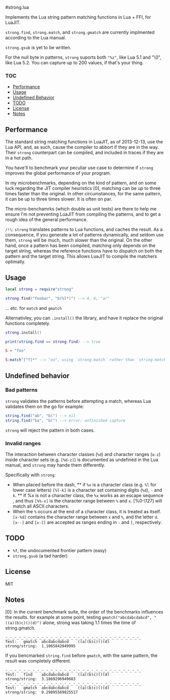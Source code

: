 #strong.lua

Implements the Lua string pattern matching functions in Lua + FFI, for LuaJIT.

`strong.find`, `strong.match`, and `strong.gmatch` are currently implmented according to the Lua manual.

`strong.gsub` is yet to be written.

For the null byte in patterns, `strong` suports both `"%z"`, like Lua 5.1 and "\0", like Lua 5.2. You can capture up to 200 values, if that's your thing.

### TOC

* [Performance](#performance)
* [Usage](#usage)
* [Undefined Behavior](#undefined-behavior)
* [TODO](#todo)
* [License](#license)
* [Notes](#notes)

## Performance

The standard string matching functions in LuaJIT, as of 2013-12-13, use the Lua API, and, as such, cause the compiler to abbort if they are in the way. Their `strong` counterpart can be compiled, and included in traces if they are in a hot path.

You have'll to benchmark your peculiar use case to determine if `strong` improves the global performance of your program. 

In my microbenchmarks, depending on the kind of pattern, and on some luck regarding the JIT compiler heuristics [0], matching can be up to three times faster than the original. In other circumstances, for the same pattern, it can be up to three times slower. It is often on par.

The micro-benchamrks (which double as unit tests) are there to help me ensure I'm not preventing LuaJIT from compiling the patterns, and to get a rough idea of the general performance.

`/!\`: `strong` translates patterns to Lua functions, and caches the result. As a consequence, if you generate a lot of patterns dynamically, and seldom use them, `strong` will be much, much slower than the original. On the other hand, once a pattern has been compiled, matching only depends on the target string, whereas the reference functions have to dispatch on both the pattern and the target string. This allows LuaJIT to compile the matchers optimally.

## Usage

```Lua
local strong = require"strong"

strong.find("foobar", "b(%l*)") --> 4, 6, "ar"
```

... etc. for `match` and `gmatch`

Alternativley, you can `.install()` the library, and have it replace the original functions completely.

```Lua
strong.install()

print(string.find == strong.find) --> true

S = "foo"

S:match"[^f]*" --> "oo", using `strong.match` rather than `string.match`
```

## Undefined behavior

### Bad patterns

`strong` validates the patterns before attempting a match, whereas Lua validates them on the go for example:

```Lua
string.find("ab", "b(") --> nil
string.find("ba", "b(") --> error: unfinished capture
```

`strong` will reject the pattern in both cases.

### Invalid ranges

The interaction between character classes (`%d`) and character ranges (`a-z`) inside character sets (e.g. `[%d-z]`) is documented as undefined in the Lua manual, and `strong` may hande them differently.

Specifically with `strong`: 

* When placed before the dash,
** if `%x` is a character class (e.g. `%l` for lower case letters) `[%l-k]` is a character set containing digits (`%d`), `-` and `k`.
** If %x is not a character class, the `%x` works as an escape sequence , and thus `[%%-x]` is the character range between `%` and `x`. [%0-\127] will match all ASCII characters.
* When the `%` occurs at the end of a character class, it is treated as itself. `[x-%d]` contains the character range between `x` and `%`, and the letter `d`. `[x--]` and `[x-]]` are accepted as ranges ending in `-` and `]`, respectively.

## TODO

* `%f`, the undocumented frontier pattern (easy)
* `strong.gsub` (a tad harder)

## License

MIT

## Notes

[0]: In the current benchmark suite, the order of the benchmarks influences the results. for example at some point, testing `gmatch("abcdabcdabcd", "((a)(b)c)()(d)")` alone, strong was taking 1.1 times the time of string.gmatch.

```
-_-_-_-_-_-_-_-_-_-_-_-_-_-_-_-_-_-_-_-_-_-_-_-_-_-_-_-_-_-_
Test:   gmatch  abcdabcdabcd    ((a)(b)c)()(d)
strong/string:  1.1065842049995
```

If you bencmarked `string.find` before `gmatch`, with the same pattern, the result was completely different.

```
-_-_-_-_-_-_-_-_-_-_-_-_-_-_-_-_-_-_-_-_-_-_-_-_-_-_-_-_-_-_
Test:   find    abcdabcdabcd    ((a)(b)c)()(d)
strong/string:  3.1869296949683
-_-_-_-_-_-_-_-_-_-_-_-_-_-_-_-_-_-_-_-_-_-_-_-_-_-_-_-_-_-_
Test:   gmatch  abcdabcdabcd    ((a)(b)c)()(d)
strong/string:  0.29895569825517
```
